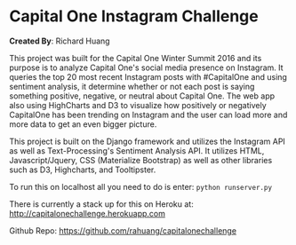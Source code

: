 Capital One Instagram Challenge
==============

**Created By**: Richard Huang

This project was built for the Capital One Winter Summit 2016 and its purpose is to analyze Capital One's social media presence on Instagram. It queries the top 20 most recent Instagram posts with #CapitalOne and using sentiment analysis, it determine whether or not each post is saying something positive, negative, or neutral about Capital One. The web app also using HighCharts and D3 to visualize how positively or negatively CapitalOne has been trending on Instagram and the user can load more and more data to get an even bigger picture.

This project is built on the Django framework and utilizes the Instagram API as well as Text-Processing's Sentiment Analysis API. It utilizes HTML, Javascript/Jquery, CSS (Materialize Bootstrap) as well as other libraries such as D3, Highcharts, and Tooltipster.

To run this on localhost all you need to do is enter: `python runserver.py`

There is currently a stack up for this on Heroku at: http://capitalonechallenge.herokuapp.com

Github Repo: https://github.com/rahuang/capitalonechallenge
